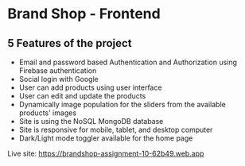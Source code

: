 # Brand Shop - Frontend

## 5 Features of the project
* Email and password based Authentication and Authorization using Firebase authentication
* Social login with Google
* User can add products using user interface
* User can edit and update the products
* Dynamically image population for the sliders from the available products' images
* Site is using the NoSQL MongoDB database 
* Site is responsive for mobile, tablet, and desktop computer
* Dark/Light mode toggler available for the home page




Live site: https://brandshop-assignment-10-62b49.web.app
